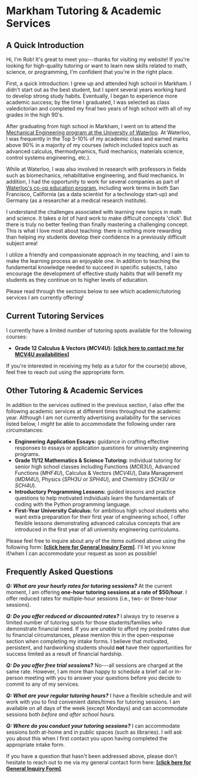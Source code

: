 # Markham Tutoring & Academic Services


## A Quick Introduction

Hi, I'm Rob! It's great to meet you---thanks for visiting my website! If you're looking for high-quality tutoring or want to learn new skills related to math, science, or programming, I'm confident that you're in the right place.

First, a quick introduction: I grew up and attended high school in Markham. I didn't start out as the best student, but I spent several years working hard to develop strong study habits. Eventually, I began to experience more academic success; by the time I graduated, I was selected as class valedictorian and completed my final two years of high school with all of my grades in the high 90's.

After graduating from high school in Markham, I went on to attend the [Mechanical Engineering program at the University of Waterloo](https://uwaterloo.ca/future-students/programs/mechanical-engineering). At Waterloo, I was frequently in the Top 5-10% of my academic class and earned marks above 90% in a majority of my courses (which included topics such as advanced calculus, thermodynamics, fluid mechanics, materials science, control systems engineering, etc.).

While at Waterloo, I was also involved in research with professors in fields such as biomechanics, rehabilitative engineering, and fluid mechanics. In addition, I had the opportunity to work for several companies as part of [Waterloo's co-op education program](https://uwaterloo.ca/future-students/co-op), including work terms in both San Francisco, California (as a data scientist for a technology start-up) and Germany (as a researcher at a medical research institute).

I understand the challenges associated with learning new topics in math and science. It takes *a lot* of hard work to make difficult concepts 'click'. But there is truly no better feeling than finally mastering a challenging concept. This is what I love most about teaching: there is nothing more rewarding than helping my students develop their confidence in a previously difficult subject area!

I utilize a friendly and compassionate approach in my teaching, and I aim to make the learning process an enjoyable one. In addition to teaching the fundamental knowledge needed to succeed in specific subjects, I also encourage the development of effective study habits that will benefit my students as they continue on to higher levels of education.

Please read through the sections below to see which academic/tutoring services I am currently offering!

## Current Tutoring Services

I currently have a limited number of tutoring spots available for the following courses:

* **Grade 12 Calculus & Vectors (*MCV4U*):** [**[click here to contact me for MCV4U availabilities]**](https://forms.gle/xYHn9h3N2FpSAYAM9)

If you're interested in receiving my help as a tutor for the course(s) above, feel free to reach out using the appropriate form.


## Other Tutoring & Academic Services

In addition to the services outlined in the previous section, I also offer the following academic services at different times throughout the academic year. Although I am not currently advertising availability for the services listed below, I *might* be able to accommodate the following under rare circumstances:

* **Engineering Application Essays:** guidance in crafting effective responses to essays or application questions for university engineering programs.
* **Grade 11/12 Mathematics & Science Tutoring:** individual tutoring for senior high school classes including Functions (*MCR3U*), Advanced Functions (*MHF4U*), Calculus & Vectors (*MCV4U*), Data Management (*MDM4U*), Physics (*SPH3U* or *SPH4U*), and Chemistry (*SCH3U* or *SCH4U*).
* **Introductory Programming Lessons:** guided lessons and practice questions to help motivated individuals learn the fundamentals of coding with the Python programming language.
* **First-Year University Calculus:** for ambitious high school students who want extra preparation for their first year of engineering school, I offer flexible lessons demonstrating advanced calculus concepts that are introduced in the first year of all university engineering curriculums.

Please feel free to inquire about any of the items outlined above using the following form: [**[click here for General Inquiry Form]**](https://forms.gle/FX5bP7RuFEFLt8N57). I'll let you know if/when I can accommodate your request as soon as possible!



## Frequently Asked Questions

***Q: What are your hourly rates for tutoring sessions?***
At the current moment, I am offering **one-hour tutoring sessions at a rate of $50/hour**. I offer reduced rates for multiple-hour sessions (i.e., two- or three-hour sessions).

***Q: Do you offer reduced or discounted rates?***
I always try to reserve a limited number of tutoring spots for those students/families who demonstrate financial need. If you are *unable* to afford my posted rates due to financial circumstances, please mention this in the open-response section when completing my intake forms. I believe that motivated, persistent, and hardworking students should **not** have their opportunities for success limited as a result of financial hardship.

***Q: Do you offer free trial sessions?***
No---all sessions are charged at the same rate. However, I am more than happy to schedule a brief call or in-person meeting with you to answer your questions before you decide to commit to any of my services.

***Q: What are your regular tutoring hours?***
I have a flexible schedule and will work with you to find convenient dates/times for tutoring sessions. I am available on all days of the week (except Mondays) and can accommodate sessions both *before and after school hours.*

***Q: Where do you conduct your tutoring sessions?***
I can accommodate sessions both at-home and in public spaces (such as libraries). I will ask you about this when I first contact you upon having completed the appropriate intake form.

If you have a question that hasn't been addressed above, please don't hesitate to reach out to me via my general contact form here: [**[click here for General Inquiry Form]**](https://forms.gle/FX5bP7RuFEFLt8N57).
